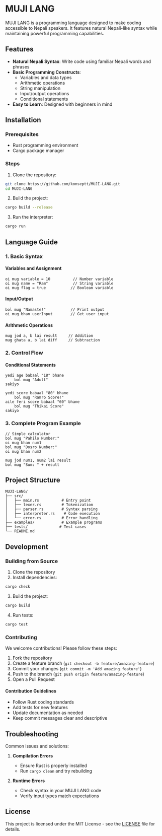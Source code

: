 # MUJI LANG

MUJI LANG is a programming language designed to make coding accessible to Nepali speakers. It features natural Nepali-like syntax while maintaining powerful programming capabilities.

## Features

- **Natural Nepali Syntax**: Write code using familiar Nepali words and phrases
- **Basic Programming Constructs**: 
  - Variables and data types
  - Arithmetic operations
  - String manipulation
  - Input/output operations
  - Conditional statements
- **Easy to Learn**: Designed with beginners in mind

## Installation

### Prerequisites
- Rust programming environment
- Cargo package manager

### Steps

1. Clone the repository:
```bash
git clone https://github.com/konseptt/MUJI-LANG.git
cd MUJI-LANG
```

2. Build the project:
```bash
cargo build --release
```

3. Run the interpreter:
```bash
cargo run
```

## Language Guide

### 1. Basic Syntax

#### Variables and Assignment
```nbh
oi mug variable = 10          // Number variable
oi mug name = "Ram"           // String variable
oi mug flag = true           // Boolean variable
```

#### Input/Output
```nbh
bol mug "Namaste!"           // Print output
oi mug bhan userInput        // Get user input
```

#### Arithmetic Operations
```nbh
mug jod a, b lai result     // Addition
mug ghata a, b lai diff     // Subtraction
```

### 2. Control Flow

#### Conditional Statements
```nbh
yedi age babaal "18" bhane
    bol mug "Adult"
sakiyo

yedi score babaal "80" bhane
    bol mug "Ramro Score!"
aile feri score babaal "60" bhane
    bol mug "Thikai Score"
sakiyo
```

### 3. Complete Program Example
```nbh
// Simple calculator
bol mug "Pahilo Number:"
oi mug bhan num1
bol mug "Dosro Number:"
oi mug bhan num2

mug jod num1, num2 lai result
bol mug "Sum: " + result
```

## Project Structure

```
MUJI-LANG/
├── src/
│   ├── main.rs          # Entry point
│   ├── lexer.rs         # Tokenization
│   ├── parser.rs        # Syntax parsing
│   ├── interpreter.rs    # Code execution
│   └── error.rs         # Error handling
├── examples/            # Example programs
├── tests/              # Test cases
└── README.md
```

## Development

### Building from Source

1. Clone the repository
2. Install dependencies:
```bash
cargo check
```
3. Build the project:
```bash
cargo build
```
4. Run tests:
```bash
cargo test
```

### Contributing

We welcome contributions! Please follow these steps:

1. Fork the repository
2. Create a feature branch (`git checkout -b feature/amazing-feature`)
3. Commit your changes (`git commit -m 'Add amazing feature'`)
4. Push to the branch (`git push origin feature/amazing-feature`)
5. Open a Pull Request

#### Contribution Guidelines

- Follow Rust coding standards
- Add tests for new features
- Update documentation as needed
- Keep commit messages clear and descriptive

## Troubleshooting

Common issues and solutions:

1. **Compilation Errors**
   - Ensure Rust is properly installed
   - Run `cargo clean` and try rebuilding

2. **Runtime Errors**
   - Check syntax in your MUJI LANG code
   - Verify input types match expectations

## License

This project is licensed under the MIT License - see the [LICENSE](LICENSE) file for details.

